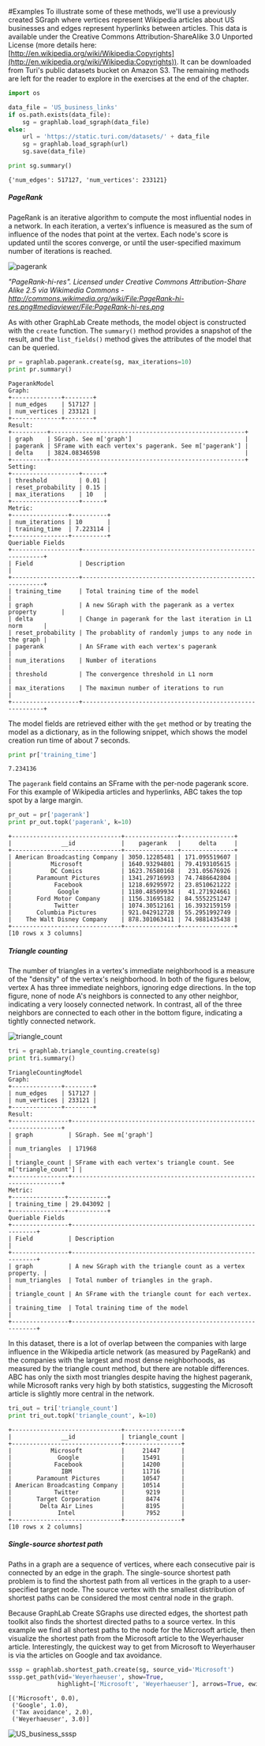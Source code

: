 <script src="../turi/js/recview.js"></script>

#Examples
To illustrate some of these methods, we'll use a previously created SGraph where
vertices represent Wikipedia articles about US businesses and edges represent
hyperlinks between articles. This data is available under the Creative Commons
Attribution-ShareAlike 3.0 Unported License (more details here:
[http://en.wikipedia.org/wiki/Wikipedia:Copyrights](http://en.wikipedia.org/wiki/Wikipedia:Copyrights)).
It can be downloaded from Turi's public datasets bucket on Amazon S3. The
remaining methods are left for the reader to explore in the exercises at the end
of the chapter.

```python
import os

data_file = 'US_business_links'
if os.path.exists(data_file):
    sg = graphlab.load_sgraph(data_file)
else:
    url = 'https://static.turi.com/datasets/' + data_file
    sg = graphlab.load_sgraph(url)
    sg.save(data_file)

print sg.summary()
```
```no-highlight
{'num_edges': 517127, 'num_vertices': 233121}
```


##### PageRank

PageRank is an iterative algorithm to compute the most influential nodes in a
network. In each iteration, a vertex's influence is measured as the sum of
influence of the nodes that point at the vertex. Each node's score is updated
until the scores converge, or until the user-specified maximum number of
iterations is reached.

![pagerank](images/pagerank.png)

*"PageRank-hi-res". Licensed under Creative Commons Attribution-Share Alike 2.5 via Wikimedia Commons - http://commons.wikimedia.org/wiki/File:PageRank-hi-res.png#mediaviewer/File:PageRank-hi-res.png*

As with other GraphLab Create methods, the model object is constructed with the
`create` function. The `summary()` method provides a snapshot of the result, and
the `list_fields()` method gives the attributes of the model that can be queried.

```python
pr = graphlab.pagerank.create(sg, max_iterations=10)
print pr.summary()
```
```no-highlight
PagerankModel
Graph:
+--------------+--------+
| num_edges    | 517127 |
| num_vertices | 233121 |
+--------------+--------+
Result:
+----------+-------------------------------------------------------+
| graph    | SGraph. See m['graph']                                |
| pagerank | SFrame with each vertex's pagerank. See m['pagerank'] |
| delta    | 3824.08346598                                         |
+----------+-------------------------------------------------------+
Setting:
+-------------------+------+
| threshold         | 0.01 |
| reset_probability | 0.15 |
| max_iterations    | 10   |
+-------------------+------+
Metric:
+----------------+----------+
| num_iterations | 10       |
| training_time  | 7.223114 |
+----------------+----------+
Queriable Fields
+-------------------+-----------------------------------------------------------+
| Field             | Description                                               |
+-------------------+-----------------------------------------------------------+
| training_time     | Total training time of the model                          |
| graph             | A new SGraph with the pagerank as a vertex property       |
| delta             | Change in pagerank for the last iteration in L1 norm      |
| reset_probability | The probablity of randomly jumps to any node in the graph |
| pagerank          | An SFrame with each vertex's pagerank                     |
| num_iterations    | Number of iterations                                      |
| threshold         | The convergence threshold in L1 norm                      |
| max_iterations    | The maximun number of iterations to run                   |
+-------------------+-----------------------------------------------------------+
```

The model fields are retrieved either with the `get` method or by treating the
model as a dictionary, as in the following snippet, which shows the model
creation run time of about 7 seconds.

```python
print pr['training_time']
```
```no-highlight
7.234136
```

The `pagerank` field contains an SFrame with the per-node pagerank score. For
this example of Wikipedia articles and hyperlinks, ABC takes the top spot by a
large margin.

```python
pr_out = pr['pagerank']
print pr_out.topk('pagerank', k=10)
```
```no-highlight
+-------------------------------+---------------+---------------+
|              __id             |    pagerank   |     delta     |
+-------------------------------+---------------+---------------+
| American Broadcasting Company | 3050.12285481 | 171.095519607 |
|           Microsoft           | 1640.93294801 | 79.4193105615 |
|           DC Comics           | 1623.76580168 |  231.05676926 |
|       Paramount Pictures      | 1341.29716993 | 74.7486642804 |
|            Facebook           | 1218.69295972 | 23.8510621222 |
|             Google            | 1180.48509934 |  41.271924661 |
|       Ford Motor Company      | 1156.31695182 | 84.5552251247 |
|            Twitter            | 1074.30512161 | 16.3932159159 |
|       Columbia Pictures       | 921.042912728 | 55.2951992749 |
|    The Walt Disney Company    | 878.301063411 | 74.9881435438 |
+-------------------------------+---------------+---------------+
[10 rows x 3 columns]
```



##### Triangle counting

The number of triangles in a vertex's immediate neighborhood is a measure of the
"density" of the vertex's neighborhood. In both of the figures below, vertex A
has three immediate neighbors, ignoring edge directions. In the top figure, none
of node A's neighbors is connected to any other neighbor, indicating a very
loosely connected network. In contrast, all of the three neighbors are connected
to each other in the bottom figure, indicating a tightly connected network.

![triangle_count](images/triangle_count.png)

```python
tri = graphlab.triangle_counting.create(sg)
print tri.summary()
```
```no-highlight
TriangleCountingModel
Graph:
+--------------+--------+
| num_edges    | 517127 |
| num_vertices | 233121 |
+--------------+--------+
Result:
+----------------+-------------------------------------------------------------------+
| graph          | SGraph. See m['graph']                                            |
| num_triangles  | 171968                                                            |
| triangle_count | SFrame with each vertex's triangle count. See m['triangle_count'] |
+----------------+-------------------------------------------------------------------+
Metric:
+---------------+-----------+
| training_time | 29.043092 |
+---------------+-----------+
Queriable Fields
+----------------+------------------------------------------------------------+
| Field          | Description                                                |
+----------------+------------------------------------------------------------+
| graph          | A new SGraph with the triangle count as a vertex property. |
| num_triangles  | Total number of triangles in the graph.                    |
| triangle_count | An SFrame with the triangle count for each vertex.         |
| training_time  | Total training time of the model                           |
+----------------+------------------------------------------------------------+
```

In this dataset, there is a lot of overlap between the companies with large
influence in the Wikipedia article network (as measured by PageRank) and the
companies with the largest and most dense neighborhoods, as measured by the
triangle count method, but there are notable differences. ABC has only the sixth
most triangles despite having the highest pagerank, while Microsoft ranks very
high by both statistics, suggesting the Microsoft article is slightly more
central in the network.

```python
tri_out = tri['triangle_count']
print tri_out.topk('triangle_count', k=10)
```
```no-highlight
+-------------------------------+----------------+
|              __id             | triangle_count |
+-------------------------------+----------------+
|           Microsoft           |     21447      |
|             Google            |     15491      |
|            Facebook           |     14200      |
|              IBM              |     11716      |
|       Paramount Pictures      |     10547      |
| American Broadcasting Company |     10514      |
|            Twitter            |      9219      |
|       Target Corporation      |      8474      |
|        Delta Air Lines        |      8195      |
|             Intel             |      7952      |
+-------------------------------+----------------+
[10 rows x 2 columns]
```


##### Single-source shortest path

Paths in a graph are a sequence of vertices, where each consecutive pair is
connected by an edge in the graph. The single-source shortest path problem is to
find the shortest path from all vertices in the graph to a user-specified target
node. The source vertex with the smallest distribution of shortest paths can be
considered the most central node in the graph.

Because GraphLab Create SGraphs use directed edges, the shortest path toolkit
also finds the shortest directed paths to a source vertex. In this example we
find all shortest paths to the node for the Microsoft article, then visualize
the shortest path from the Microsoft article to the Weyerhauser article.
Interestingly, the quickest way to get from Microsoft to Weyerhauser is via the
articles on Google and tax avoidance.

```python
sssp = graphlab.shortest_path.create(sg, source_vid='Microsoft')
sssp.get_path(vid='Weyerhaeuser', show=True,
              highlight=['Microsoft', 'Weyerhaeuser'], arrows=True, ewidth=1.5)
```
```no-highlight
[('Microsoft', 0.0),
 ('Google', 1.0),
 ('Tax avoidance', 2.0),
 ('Weyerhaeuser', 3.0)]
```
![US_business_sssp](images/US_business_sssp.png)
